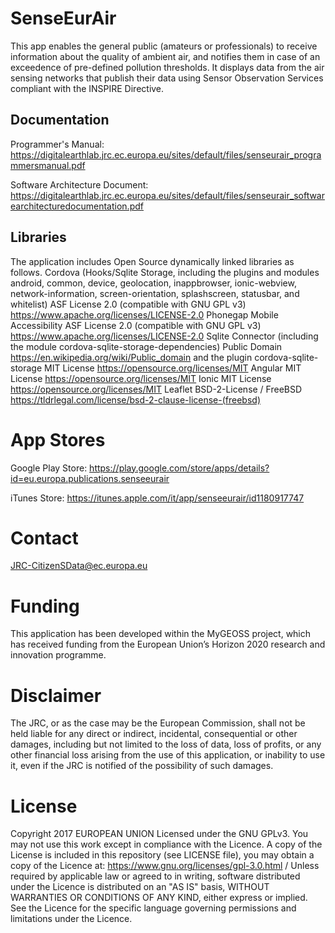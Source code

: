 # SenseEurAir
This app enables the general public (amateurs or professionals) to receive information about the quality of ambient air, and notifies them in case of an exceedence of pre-defined pollution thresholds. It displays data from the air sensing networks that publish their data using Sensor Observation Services compliant with the INSPIRE Directive.

## Documentation
Programmer's Manual: https://digitalearthlab.jrc.ec.europa.eu/sites/default/files/senseurair_programmersmanual.pdf

Software Architecture Document: https://digitalearthlab.jrc.ec.europa.eu/sites/default/files/senseurair_softwarearchitecturedocumentation.pdf

## Libraries
The application includes Open Source dynamically linked libraries as follows.
Cordova (Hooks/Sqlite Storage, including the plugins and modules android, common, device, geolocation, inappbrowser, ionic-webview, network-information, screen-orientation, splashscreen, statusbar, and whitelist) ASF License 2.0 (compatible with GNU GPL v3) https://www.apache.org/licenses/LICENSE-2.0
Phonegap Mobile Accessibility ASF License 2.0 (compatible with GNU GPL v3) https://www.apache.org/licenses/LICENSE-2.0
Sqlite Connector (including the module cordova-sqlite-storage-dependencies) Public Domain https://en.wikipedia.org/wiki/Public_domain and the plugin cordova-sqlite-storage MIT License https://opensource.org/licenses/MIT
Angular MIT License https://opensource.org/licenses/MIT
Ionic MIT License https://opensource.org/licenses/MIT
Leaflet BSD-2-License / FreeBSD https://tldrlegal.com/license/bsd-2-clause-license-(freebsd)


# App Stores
Google Play Store: https://play.google.com/store/apps/details?id=eu.europa.publications.senseeurair

iTunes Store: https://itunes.apple.com/it/app/senseeurair/id1180917747

# Contact

JRC-CitizenSData@ec.europa.eu

# Funding
This application has been developed within the MyGEOSS project, which has received funding from the European Union’s Horizon 2020 research and innovation programme. 

# Disclaimer
The JRC, or as the case may be the European Commission, shall not be held liable for any direct or indirect, incidental, consequential or other damages, including but not limited to the loss of data, loss of profits, or any other financial loss arising from the use of this application, or inability to use it, even if the JRC is notified of the possibility of such damages.

# License
Copyright 2017 EUROPEAN UNION Licensed under the GNU GPLv3. You may not use this work except in compliance with the Licence. A copy of the License is included in this repository (see LICENSE file), you may obtain a copy of the Licence at: https://www.gnu.org/licenses/gpl-3.0.html /  Unless required by applicable law or agreed to in writing, software distributed under the Licence is distributed on an "AS IS" basis, WITHOUT WARRANTIES OR CONDITIONS OF ANY KIND, either express or implied. See the Licence for the specific language governing permissions and limitations under the Licence.
